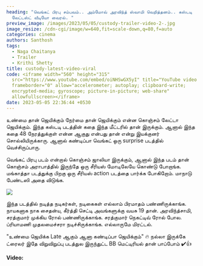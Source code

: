 ```yaml
---
heading: "வெங்கட் பிரபு சம்பவம்.. அம்மோவ் அரவிந்த் ஸ்வாமி வெறித்தனம்.. கஸ்டடி
  லேட்டஸ்ட் வீடியோ வைரல். "
preview_image: /images/2023/05/05/custody-trailer-video-2-.jpg
image_resize: /cdn-cgi/image/w=640,fit=scale-down,q=80,f=auto
categories: cinema
authors: Santhosh
tags:
  - Naga Chaitanya
  - Trailer
  - Krithi Shetty
title: custody-latest-video-viral
code: <iframe width="560" height="315"
  src="https://www.youtube.com/embed/oiNHSwGX5yI" title="YouTube video player"
  frameborder="0" allow="accelerometer; autoplay; clipboard-write;
  encrypted-media; gyroscope; picture-in-picture; web-share"
  allowfullscreen></iframe>
date: 2023-05-05 22:36:44 +0530
---
```

உண்மை தான் ஜெயிக்கும்
நேர்மை தான் ஜெயிக்கும்
என்ன கொஞ்சம் லேட்டா ஜெயிக்கும். இந்த கஸ்டடி படத்தின் கதை இந்த மீட்டரில் தான் இருக்கும். ஆனால் இந்த கதை 48 நேரத்துக்குள் என்ன ஆகுது என்பது தான் என்று இயக்குனர் சொல்லியிருக்காரு. ஆனால் கண்டிப்பா வெங்கட் ஒரு surprise படத்தில் வெச்சிருப்பாரு.

வெங்கட் பிரபு படம் என்றால் கொஞ்சம் ஜாலியா இருக்கும், ஆனால் இந்த படம் தான் கொஞ்சம் அராபாத்தில் இருந்தே ஒரு சீரியஸ் மோடிலேயே கொண்டு போறாங்க. மங்காத்தா படத்துக்கு பிறகு ஒரு சீரியஸ் action படத்தை பார்க்க போகிறோம். மாநாடு பேண்டஸி அதை விடுங்க. 

![](/images/2023/05/05/custody-trailer-video-1-.jpg)

இந்த படத்தில் நடித்த நடிகர்கள், நடிகைகள் எல்லாம் பிரமாதம் பண்ணிருக்காங்க. நாயகனாக நாக சைதன்ய, கீர்த்தி செட்டி அவங்களுக்கு வயசு 19 தான். அரவிந்த்சாமி, சரத்குமார் முக்கிய ரோல் பண்ணிருக்காங்க. சரத்குமார் நெகட்டிவ் ரோல் போல. ப்ரியாமணி முதலமைச்சரா நடிச்சிருக்காங்க. எல்லாருமே மிரட்டல். 

"உண்மை ஜெயிக்க Late ஆகும் ஆனா கண்டிப்பா ஜெயிக்கும்" 🔥 
நல்லா இருக்கே ட்ரைலர் இதே விறுவிறுப்பு படத்துல இருந்துட்ட BB மெட்டிரியல் தான் பாப்போம் ✔️👍 

**V﻿ideo:**